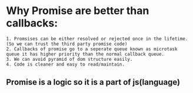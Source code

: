# Why Promise are better than callbacks:
    1. Promsises can be either resolved or rejected once in the lifetime. (So we can trust the third party promise code)
    2. Callbacks of promise go to a seperate queue known as microtask queue it has higher priority than the normal callback queue.
    3. We can avoid pyramid of dom structure easily.
    4. Code is cleaner and easy to read/maintain. 

## Promise is a logic so it is a part of js(language)